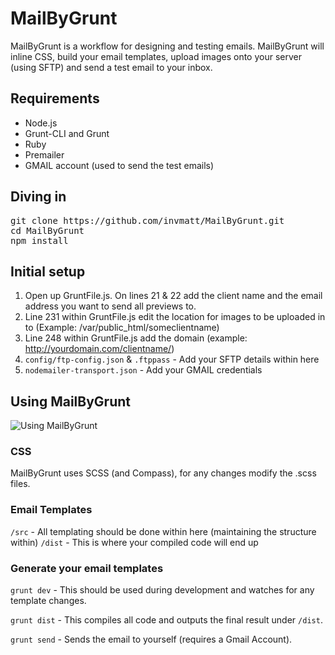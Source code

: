 MailByGrunt
===========

MailByGrunt is a workflow for designing and testing emails. MailByGrunt will inline CSS, build your email templates, upload images onto your server (using SFTP) and send a test email to your inbox.

## Requirements

* Node.js
* Grunt-CLI and Grunt
* Ruby
* Premailer
* GMAIL account (used to send the test emails)

## Diving in

<pre>
git clone https://github.com/invmatt/MailByGrunt.git
cd MailByGrunt
npm install
</pre>

## Initial setup

1. Open up GruntFile.js. On lines 21 & 22 add the client name and the email address you want to send all previews to.
2. Line 231 within GruntFile.js edit the location for images to be uploaded in to (Example: /var/public_html/someclientname)
3. Line 248 within GruntFile.js add the domain (example: http://yourdomain.com/clientname/)
4. <code>config/ftp-config.json</code> & <code>.ftppass</code> - Add your SFTP details within here
5. <code>nodemailer-transport.json</code> - Add your GMAIL credentials

## Using MailByGrunt

<img src="http://i.imgur.com/uXS68Hl.png" alt="Using MailByGrunt" />

### CSS

MailByGrunt uses SCSS (and Compass), for any changes modify the .scss files.

### Email Templates

<code>/src</code> - All templating should be done within here (maintaining the structure within)
<code>/dist</code> - This is where your compiled code will end up

### Generate your email templates

<code>grunt dev</code> - This should be used during development and watches for any template changes.

<code>grunt dist</code> - This compiles all code and outputs the final result under <code>/dist</code>.

<code>grunt send</code> - Sends the email to yourself (requires a Gmail Account).